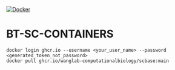 [![Docker](https://github.com/WangLab-ComputationalBiology/btc-sc-containers/actions/workflows/docker-publish.yml/badge.svg)](https://github.com/WangLab-ComputationalBiology/btc-sc-containers/actions/workflows/docker-publish.yml)

# BT-SC-CONTAINERS

```
docker login ghcr.io --username <your_user_name> --password <generated_token_not_password>
docker pull ghcr.io/wanglab-computationalbiology/scbase:main

```

